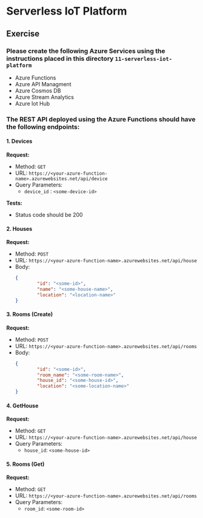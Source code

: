 # Serverless IoT Platform

## Exercise

### Please create the following Azure Services using the instructions placed in this directory `11-serverless-iot-platform`
   - Azure Functions
   - Azure API Managment
   - Azure Cosmos DB
   - Azure Stream Analytics
   - Azure Iot Hub
### The REST API deployed using the Azure Functions should have the following endpoints:

#### 1. Devices

**Request:**
- Method: `GET`
- URL: `https://<your-azure-function-name>.azurewebsites.net/api/device`
- Query Parameters:
	- `device_id` : `<some-device-id>`

**Tests:**
- Status code should be 200

#### 2. Houses

**Request:**
- Method: `POST`
- URL: `https://<your-azure-function-name>.azurewebsites.net/api/house`
- Body:
	```json
	{
			"id": "<some-id>",
			"name": "<some-house-name>",
			"location": "<location-name>"
	}
	```

#### 3. Rooms (Create)

**Request:**
- Method: `POST`
- URL: `https://<your-azure-function-name>.azurewebsites.net/api/rooms`
- Body:
	```json
	{
			"id": "<some-id>",
			"room_name": "<some-room-name>",
			"house_id": "<some-house-id>",
			"location": "<some-location-name>"
	}
	```

#### 4. GetHouse

**Request:**
- Method: `GET`
- URL: `https://<your-azure-function-name>.azurewebsites.net/api/house`
- Query Parameters:
	- `house_id`: `<some-house-id>`

#### 5. Rooms (Get)

**Request:**
- Method: `GET`
- URL: `https://<your-azure-function-name>.azurewebsites.net/api/rooms`
- Query Parameters:
	- `room_id`: `<some-room-id>` 